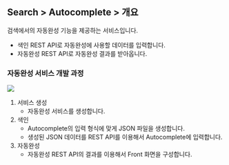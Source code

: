 ## Search > Autocomplete > 개요

검색에서의 자동완성 기능을 제공하는 서비스입니다.
* 색인 REST API로 자동완성에 사용할 데이터를 입력합니다.
* 자동완성 REST API로 자동완성 결과를 받아옵니다.

### 자동완성 서비스 개발 과정
![](http://static.toastoven.net/prod_autocomplete/block_diagrm-20200113.png)
1. 서비스 생성
    * 자동완성 서비스를 생성합니다.
3. 색인
    * Autocomplete의 입력 형식에 맞게 JSON 파일을 생성합니다.
    * 생성된 JSON 데이터를 REST API를 이용해서 Autocomplete에 입력합니다.		
4. 자동완성
    * 자동완성 REST API의 결과를 이용해서 Front 화면을 구성합니다.

